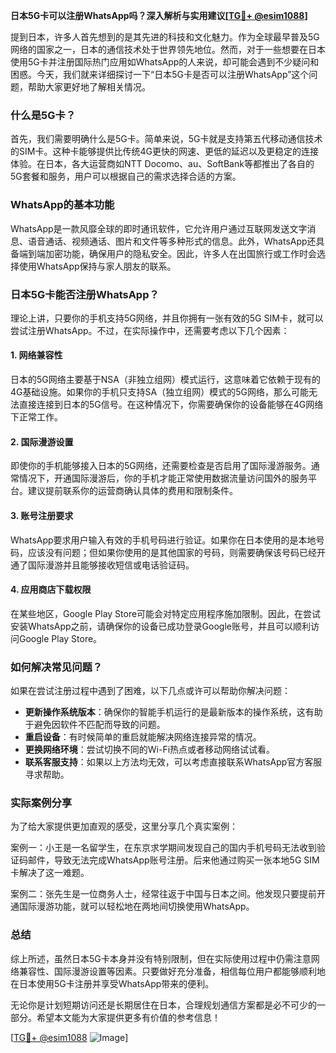 **日本5G卡可以注册WhatsApp吗？深入解析与实用建议[[TG💪+ @esim1088](https://t.me/s/esim1088)]**

提到日本，许多人首先想到的是其先进的科技和文化魅力。作为全球最早普及5G网络的国家之一，日本的通信技术处于世界领先地位。然而，对于一些想要在日本使用5G卡并注册国际热门应用如WhatsApp的人来说，却可能会遇到不少疑问和困惑。今天，我们就来详细探讨一下“日本5G卡是否可以注册WhatsApp”这个问题，帮助大家更好地了解相关情况。

### 什么是5G卡？

首先，我们需要明确什么是5G卡。简单来说，5G卡就是支持第五代移动通信技术的SIM卡。这种卡能够提供比传统4G更快的网速、更低的延迟以及更稳定的连接体验。在日本，各大运营商如NTT Docomo、au、SoftBank等都推出了各自的5G套餐和服务，用户可以根据自己的需求选择合适的方案。

### WhatsApp的基本功能

WhatsApp是一款风靡全球的即时通讯软件，它允许用户通过互联网发送文字消息、语音通话、视频通话、图片和文件等多种形式的信息。此外，WhatsApp还具备端到端加密功能，确保用户的隐私安全。因此，许多人在出国旅行或工作时会选择使用WhatsApp保持与家人朋友的联系。

### 日本5G卡能否注册WhatsApp？

理论上讲，只要你的手机支持5G网络，并且你拥有一张有效的5G SIM卡，就可以尝试注册WhatsApp。不过，在实际操作中，还需要考虑以下几个因素：

#### 1. 网络兼容性
日本的5G网络主要基于NSA（非独立组网）模式运行，这意味着它依赖于现有的4G基础设施。如果你的手机只支持SA（独立组网）模式的5G网络，那么可能无法直接连接到日本的5G信号。在这种情况下，你需要确保你的设备能够在4G网络下正常工作。

#### 2. 国际漫游设置
即使你的手机能够接入日本的5G网络，还需要检查是否启用了国际漫游服务。通常情况下，开通国际漫游后，你的手机才能正常使用数据流量访问国外的服务平台。建议提前联系你的运营商确认具体的费用和限制条件。

#### 3. 账号注册要求
WhatsApp要求用户输入有效的手机号码进行验证。如果你在日本使用的是本地号码，应该没有问题；但如果你使用的是其他国家的号码，则需要确保该号码已经开通了国际漫游并且能够接收短信或电话验证码。

#### 4. 应用商店下载权限
在某些地区，Google Play Store可能会对特定应用程序施加限制。因此，在尝试安装WhatsApp之前，请确保你的设备已成功登录Google账号，并且可以顺利访问Google Play Store。

### 如何解决常见问题？

如果在尝试注册过程中遇到了困难，以下几点或许可以帮助你解决问题：

- **更新操作系统版本**：确保你的智能手机运行的是最新版本的操作系统，这有助于避免因软件不匹配而导致的问题。
- **重启设备**：有时候简单的重启就能解决网络连接异常的情况。
- **更换网络环境**：尝试切换不同的Wi-Fi热点或者移动网络试试看。
- **联系客服支持**：如果以上方法均无效，可以考虑直接联系WhatsApp官方客服寻求帮助。

### 实际案例分享

为了给大家提供更加直观的感受，这里分享几个真实案例：

案例一：小王是一名留学生，在东京求学期间发现自己的国内手机号码无法收到验证码邮件，导致无法完成WhatsApp账号注册。后来他通过购买一张本地5G SIM卡解决了这一难题。

案例二：张先生是一位商务人士，经常往返于中国与日本之间。他发现只要提前开通国际漫游功能，就可以轻松地在两地间切换使用WhatsApp。

### 总结

综上所述，虽然日本5G卡本身并没有特别限制，但在实际使用过程中仍需注意网络兼容性、国际漫游设置等因素。只要做好充分准备，相信每位用户都能够顺利地在日本使用5G卡注册并享受WhatsApp带来的便利。

无论你是计划短期访问还是长期居住在日本，合理规划通信方案都是必不可少的一部分。希望本文能为大家提供更多有价值的参考信息！

[[TG💪+ @esim1088](https://t.me/s/esim1088) ![Image](https://i.postimg.cc/4NQfJmqS/Snipaste-2025-05-13-00-14-12.png)]